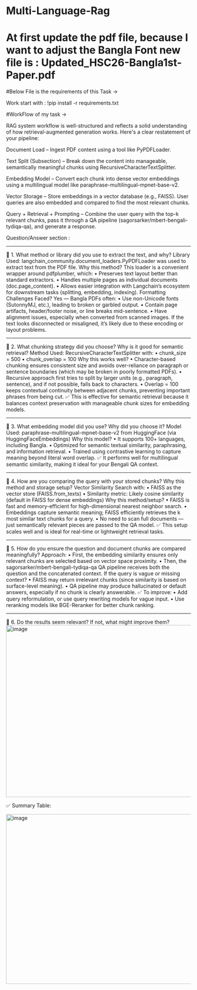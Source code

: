 # Multi-Language-Rag

# At first update the pdf file, because I want to adjust the Bangla Font new file is : Updated_HSC26-Bangla1st-Paper.pdf

#Below File is the requirements of this Task ->

Work start with : !pip install -r requirements.txt

#WorkFlow of my task ->

RAG system workflow is well-structured and reflects a solid understanding of how retrieval-augmented generation works. Here's a clear restatement of your pipeline:

Document Load – Ingest PDF content using a tool like PyPDFLoader.

Text Split (Subsection) – Break down the content into manageable, semantically meaningful chunks using RecursiveCharacterTextSplitter.

Embedding Model – Convert each chunk into dense vector embeddings using a multilingual model like paraphrase-multilingual-mpnet-base-v2.

Vector Storage – Store embeddings in a vector database (e.g., FAISS). User queries are also embedded and compared to find the most relevant chunks.

Query + Retrieval + Prompting – Combine the user query with the top-k relevant chunks, pass it through a QA pipeline (sagorsarker/mbert-bengali-tydiqa-qa), and generate a response.

Question/Answer section :
________________________________________

🔹 1. What method or library did you use to extract the text, and why?
Library Used:
langchain_community.document_loaders.PyPDFLoader was used to extract text from the PDF file.
Why this method?
This loader is a convenient wrapper around pdfplumber, which:
•	Preserves text layout better than standard extractors.
•	Handles multiple pages as individual documents (doc.page_content).
•	Allows easier integration with Langchain’s ecosystem for downstream tasks (splitting, embedding, indexing).
Formatting Challenges Faced?
Yes — Bangla PDFs often:
•	Use non-Unicode fonts (SutonnyMJ, etc.), leading to broken or garbled output.
•	Contain page artifacts, header/footer noise, or line breaks mid-sentence.
•	Have alignment issues, especially when converted from scanned images.
If the text looks disconnected or misaligned, it’s likely due to these encoding or layout problems.
________________________________________
🔹 2. What chunking strategy did you choose? Why is it good for semantic retrieval?
Method Used:
RecursiveCharacterTextSplitter with:
•	chunk_size = 500
•	chunk_overlap = 100
Why this works well?
•	Character-based chunking ensures consistent size and avoids over-reliance on paragraph or sentence boundaries (which may be broken in poorly formatted PDFs).
•	Recursive approach first tries to split by larger units (e.g., paragraph, sentence), and if not possible, falls back to characters.
•	Overlap = 100 keeps contextual continuity between adjacent chunks, preventing important phrases from being cut.
✅ This is effective for semantic retrieval because it balances context preservation with manageable chunk sizes for embedding models.
________________________________________
🔹 3. What embedding model did you use? Why did you choose it?
Model Used:
paraphrase-multilingual-mpnet-base-v2 from HuggingFace (via HuggingFaceEmbeddings)
Why this model?
•	It supports 100+ languages, including Bangla.
•	Optimized for semantic textual similarity, paraphrasing, and information retrieval.
•	Trained using contrastive learning to capture meaning beyond literal word overlap.
✅ It performs well for multilingual semantic similarity, making it ideal for your Bengali QA context.
________________________________________
🔹 4. How are you comparing the query with your stored chunks? Why this method and storage setup?
Vector Similarity Search with:
•	FAISS as the vector store (FAISS.from_texts)
•	Similarity metric: Likely cosine similarity (default in FAISS for dense embeddings)
Why this method/setup?
•	FAISS is fast and memory-efficient for high-dimensional nearest neighbor search.
•	Embeddings capture semantic meaning; FAISS efficiently retrieves the k most similar text chunks for a query.
•	No need to scan full documents — just semantically relevant pieces are passed to the QA model.
✅ This setup scales well and is ideal for real-time or lightweight retrieval tasks.
________________________________________
🔹 5. How do you ensure the question and document chunks are compared meaningfully?
Approach:
•	First, the embedding similarity ensures only relevant chunks are selected based on vector space proximity.
•	Then, the sagorsarker/mbert-bengali-tydiqa-qa QA pipeline receives both the question and the concatenated context.
If the query is vague or missing context?
•	FAISS may return irrelevant chunks (since similarity is based on surface-level meaning).
•	QA pipeline may produce hallucinated or default answers, especially if no chunk is clearly answerable.
✅ To improve:
•	Add query reformulation, or use query rewriting models for vague input.
•	Use reranking models like BGE-Reranker for better chunk ranking.
________________________________________

🔹 6. Do the results seem relevant? If not, what might improve them?
<img width="865" height="468" alt="image" src="https://github.com/user-attachments/assets/1be1eafa-e5da-416c-94d4-91ffc93d23db" />


✅ Summary Table:

<img width="965" height="462" alt="image" src="https://github.com/user-attachments/assets/05ab1d3b-9d9f-4f5c-8012-2dfc7843f55b" />





